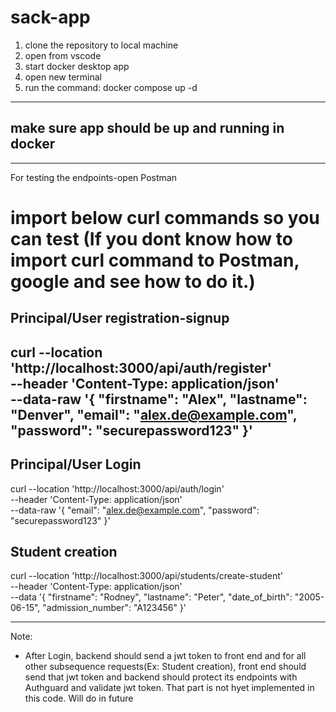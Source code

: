 # sack-app
1. clone the repository to local machine
2. open from vscode
3. start docker desktop app 
4. open new terminal
5. run the command: docker compose up -d

------
make sure app should be up and running in docker
--------
**************************************************************
For testing the endpoints-open Postman

import below curl commands so you can test (If you dont know how to import curl command to Postman, google and see how to do it.)
===========================================
Principal/User registration-signup
----------------------------------
curl --location 'http://localhost:3000/api/auth/register' \
--header 'Content-Type: application/json' \
--data-raw '{
  "firstname": "Alex",
  "lastname": "Denver",
  "email": "alex.de@example.com",
  "password": "securepassword123"
}'
---
Principal/User Login
--------------------
curl --location 'http://localhost:3000/api/auth/login' \
--header 'Content-Type: application/json' \
--data-raw '{
  "email": "alex.de@example.com",
  "password": "securepassword123"
}'

Student creation
-----------------
curl --location 'http://localhost:3000/api/students/create-student' \
--header 'Content-Type: application/json' \
--data '{
  "firstname": "Rodney",
  "lastname": "Peter",
  "date_of_birth": "2005-06-15",
  "admission_number": "A123456"
}'

-------------------------------
Note:
- After Login, backend should send a jwt token to front end and for all other subsequence requests(Ex: Student creation), front end should send that jwt token and backend should protect its endpoints with Authguard and validate jwt token. That part is not hyet implemented in this code. Will do in future



